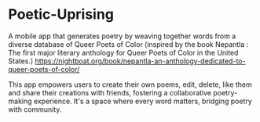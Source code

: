 # Poetic-Uprising
A mobile app that generates poetry by weaving together words from a diverse database of Queer Poets of Color (inspired by the book Nepantla : The first major literary anthology for Queer Poets of Color in the United States.) https://nightboat.org/book/nepantla-an-anthology-dedicated-to-queer-poets-of-color/

This app empowers users to create their own poems, edit, delete, like them and share their creations with friends, fostering a collaborative poetry-making experience. It's a space where every word matters, bridging poetry with community.


